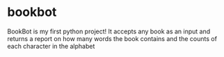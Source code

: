# bookbot
BookBot is my first python project!
It accepts any book as an input and returns a report on how many words the book contains and the counts of each character in the alphabet
